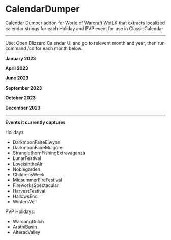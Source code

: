 # CalendarDumper
Calendar Dumper addon for World of Warcraft WotLK that extracts localized calendar strings for each Holiday and PVP event for use in ClassicCalendar

---
Use:
Open Blizzard Calendar UI and go to relevent month and year, then run command /cd for each month below:

**January 2023**

**April 2023**
  
**June 2023**

**September 2023**

**October 2023**

**December 2023**

---

**Events it currently captures**

Holidays:
- DarkmoonFaireElwynn
- DarkmoonFaireMulgore
- StranglethornFishingExtravaganza
- LunarFestival
- LoveisintheAir
- Noblegarden
- ChildrensWeek
- MidsummerFireFestival
- FireworksSpectacular
- HarvestFestival
- HallowsEnd
- WintersVeil

PVP Holidays:
- WarsongGulch
- ArathiBasin
- AlteracValley
